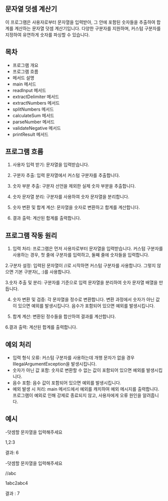 
## 문자열 덧셈 계산기
이 프로그램은 사용자로부터 문자열을 입력받아, 그 안에 포함된 숫자들을 추출하여 합계를 계산하는 문자열 덧셈 계산기입니다. 다양한 구분자를 지원하며, 커스텀 구분자를 지정하여 유연하게 숫자를 파싱할 수 있습니다.


## 목차
- 프로그램 개요
- 프로그램 흐름
- 메서드 설명
- main 메서드
- readInput 메서드
- extractDelimiter 메서드
- extractNumbers 메서드
- splitNumbers 메서드
- calculateSum 메서드
- parseNumber 메서드
- validateNegative 메서드
- printResult 메서드

## 프로그램 흐름
1. 사용자 입력 받기:  문자열을 입력받습니다.
 
2. 구분자 추출:    입력 문자열에서 커스텀 구분자를 추출합니다.
 
3. 숫자 부분 추출:    구분자 선언을 제외한 실제 숫자 부분을 추출합니다.
 
4. 숫자 문자열 분리:   구분자를 사용하여 숫자 문자열을 분리합니다.
 
5. 숫자 변환 및 합계 계산:    문자열을 숫자로 변환하고 합계를 계산합니다.
 
6. 결과 출력:     계산된 합계를 출력합니다.

## 프로그램 작동 원리
   1. 입력 처리:
   프로그램은 먼저 사용자로부터 문자열을 입력받습니다.
   커스텀 구분자를 사용하는 경우, 첫 줄에 구분자를 입력하고, 둘째 줄에 숫자들을 입력합니다.

   2.구분자 설정:
   입력된 문자열이 //로 시작하면 커스텀 구분자를 사용합니다.
   그렇지 않으면 기본 구분자(,, :)를 사용합니다.

   3.숫자 추출 및 분리:
   구분자를 기준으로 입력 문자열을 분리하여 숫자 문자열 배열을 만듭니다.

   4. 숫자 변환 및 검증:
   각 문자열을 정수로 변환합니다.
   변환 과정에서 숫자가 아닌 값이 있으면 예외를 발생시킵니다.
   음수가 포함되어 있으면 예외를 발생시킵니다.

   5. 합계 계산:
   변환된 정수들을 합산하여 결과를 계산합니다.

   6.결과 출력:
   계산된 합계를 출력합니다.


## 예외 처리
- 입력 형식 오류:
커스텀 구분자를 사용하는데 개행 문자가 없을 경우 IllegalArgumentException을 발생시킵니다.
- 숫자가 아닌 값 포함:
숫자로 변환할 수 없는 값이 포함되어 있으면 예외를 발생시킵니다.
- 음수 포함:
음수 값이 포함되어 있으면 예외를 발생시킵니다.
- 예외 발생 시 처리:
main 메서드에서 예외를 캐치하여 예외 메시지를 출력합니다.
프로그램이 예외로 인해 강제로 종료되지 않고, 사용자에게 오류 원인을 알려줍니다.

## 예시
-덧셈할 문자열을 입력해주세요

1,2:3

결과: 6

-덧셈할 문자열을 입력해주세요

//abc

1abc2abc4

결과 : 7

